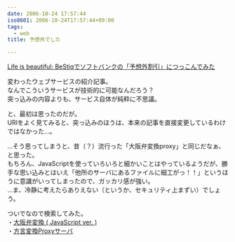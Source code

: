 ```yaml
---
date: 2006-10-24 17:57:44
iso8601: 2006-10-24T17:57:44+09:00
tags:
  - web
title: 予想外でした

---
```


<div class="entry-body">
  <p><a title="Life is beautiful: BeStiqでソフトバンクの「予想外割引」につっこんでみた" href="http://satoshi.blogs.com/life/2006/10/bestiq.html">Life is beautiful: BeStiqでソフトバンクの「予想外割引」につっこんでみた</a></p>

  <p>変わったウェブサービスの紹介記事。<br />
    なんでこういうサービスが技術的に可能なんだろう？<br />
    突っ込みの内容よりも、サービス自体が純粋に不思議。<br /></p>

  <p>と、最初は思ったのだが。<br />
    URIをよく見てみると、突っ込みのほうは、本来の記事を直接変更しているわけではなかった…。</p>

  <p>…そう思ってしまうと、昔（？）流行った「大阪弁変換proxy」と同じだなぁ、と思った。<br />
    もちろん、JavaScriptを使っていろいろと細かいことはやっているようだが、勝手な思い込みとはいえ「他所のサーバにあるファイルに細工がっ！！」というほうに意識がいってしまったので、ガッカリ感が強い。<br />
    …ま、冷静に考えたらありえない（というか、セキュリティ上まずい）でしょう。</p>

  <p>ついでなので検索してみた。<br />
    ・<a href="http://www.geocities.co.jp/Hollywood/4078/osaka/osakajs.html">大阪弁変換 ( JavaScript ver. )</a><br />
    ・<a href="http://www.yansite.net/osakaproxy.html">方言変換Proxyサーバ</a></p>
</div>
